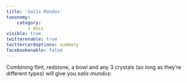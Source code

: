 ```yaml
---
title: 'Salis Mundus'
taxonomy:
    category:
        - docs
visible: true
twitterenable: true
twittercardoptions: summary
facebookenable: false
---
```


Combining flint, redstone, a bowl and any 3 crystals (so long as they’re different types) will give you _salis mundus_:


